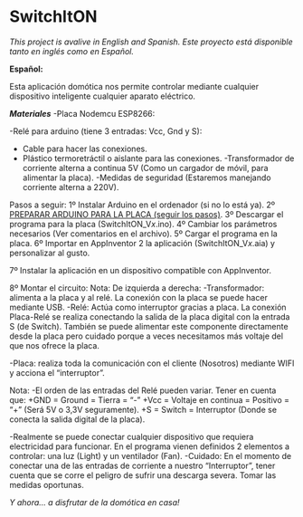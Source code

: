 # SwitchItON

*This project is avalive in English and Spanish.*
*Este proyecto está disponible tanto en inglés como en Español.*


**Español:**

Esta aplicación domótica nos permite controlar mediante cualquier dispositivo inteligente cualquier aparato eléctrico. 

***Materiales***
-Placa Nodemcu ESP8266:

-Relé para arduino (tiene 3 entradas: Vcc, Gnd y S):

- Cable para hacer las conexiones.
- Plástico termoretráctil o aislante para las conexiones.
-Transformador de corriente alterna a continua 5V (Como un cargador de móvil, para alimentar la placa).
-Medidas de seguridad (Estaremos manejando corriente alterna a 220V).

Pasos a seguir:
1º Instalar Arduino en el ordenador (si no lo está ya).
2º [PREPARAR ARDUINO PARA LA PLACA (seguir los pasos)](https://www.youtube.com/watch?v=0g7sazWXfEI).
3º Descargar el programa para la placa (SwitchItON_V*x*.ino).
4º Cambiar los parámetros necesarios (Ver comentarios en el archivo).
5º Cargar el programa en la placa.
6º Importar en AppInventor 2 la aplicación (SwitchItON_V*x*.aia) y personalizar al gusto.

7º Instalar la aplicación en un dispositivo compatible con AppInventor.

8º Montar el circuito:
Nota: De izquierda a derecha:
-Transformador: alimenta a la placa y al relé. La conexión con la placa se puede hacer mediante USB.
-Relé: Actúa como interruptor gracias a placa. La conexión Placa-Relé se realiza conectando la salida de la placa digital con la entrada S (de Switch). También se puede alimentar este componente directamente desde la placa pero cuidado porque a veces necesitamos más voltaje del que nos ofrece la placa.
 
-Placa: realiza toda la comunicación con el cliente (Nosotros) mediante WIFI y acciona el “interruptor”.


Nota:
-El orden de las entradas del Relé pueden variar. Tener en cuenta que:
   +GND = Ground = Tierra = “-”
   +Vcc = Voltaje en continua = Positivo = “+” (Será 5V o 3,3V seguramente).
   +S = Switch = Interruptor (Donde se conecta la salida digital de la placa).

-Realmente se puede conectar cualquier dispositivo que requiera electricidad para funcionar. En el programa vienen definidos 2 elementos a controlar: una luz (Light) y un ventilador (Fan).
-Cuidado: En el momento de conectar una de las entradas de corriente a nuestro “Interruptor”, tener cuenta que se corre el peligro de sufrir una descarga severa. Tomar las medidas oportunas.



*Y ahora… a disfrutar de la domótica en casa!*
